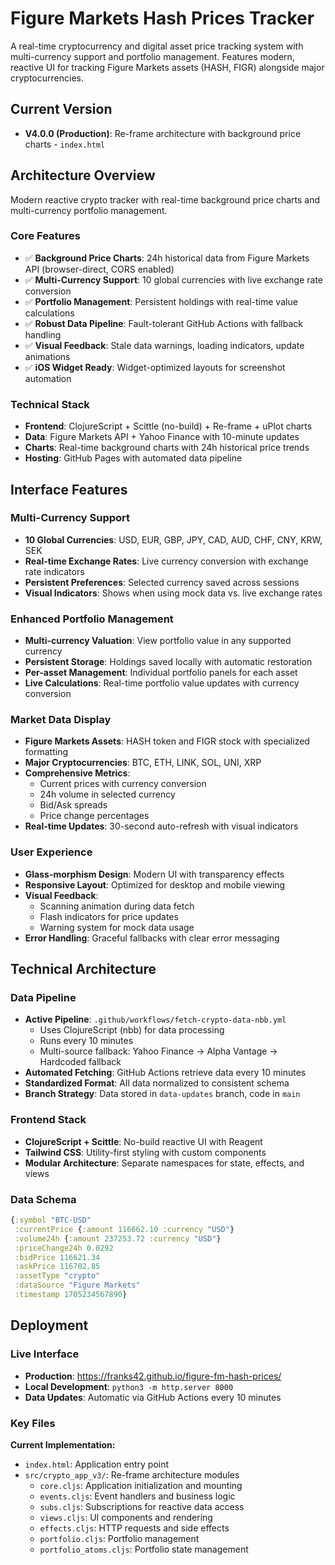 # Figure Markets Hash Prices Tracker

A real-time cryptocurrency and digital asset price tracking system with multi-currency support and portfolio management. Features modern, reactive UI for tracking Figure Markets assets (HASH, FIGR) alongside major cryptocurrencies.

## Current Version

- **V4.0.0 (Production)**: Re-frame architecture with background price charts - `index.html`

## Architecture Overview

Modern reactive crypto tracker with real-time background price charts and multi-currency portfolio management.

### Core Features  
- ✅ **Background Price Charts**: 24h historical data from Figure Markets API (browser-direct, CORS enabled)
- ✅ **Multi-Currency Support**: 10 global currencies with live exchange rate conversion
- ✅ **Portfolio Management**: Persistent holdings with real-time value calculations
- ✅ **Robust Data Pipeline**: Fault-tolerant GitHub Actions with fallback handling
- ✅ **Visual Feedback**: Stale data warnings, loading indicators, update animations
- ✅ **iOS Widget Ready**: Widget-optimized layouts for screenshot automation

### Technical Stack
- **Frontend**: ClojureScript + Scittle (no-build) + Re-frame + uPlot charts
- **Data**: Figure Markets API + Yahoo Finance with 10-minute updates  
- **Charts**: Real-time background charts with 24h historical price trends
- **Hosting**: GitHub Pages with automated data pipeline

## Interface Features

### Multi-Currency Support
- **10 Global Currencies**: USD, EUR, GBP, JPY, CAD, AUD, CHF, CNY, KRW, SEK
- **Real-time Exchange Rates**: Live currency conversion with exchange rate indicators
- **Persistent Preferences**: Selected currency saved across sessions
- **Visual Indicators**: Shows when using mock data vs. live exchange rates

### Enhanced Portfolio Management
- **Multi-currency Valuation**: View portfolio value in any supported currency
- **Persistent Storage**: Holdings saved locally with automatic restoration
- **Per-asset Management**: Individual portfolio panels for each asset
- **Live Calculations**: Real-time portfolio value updates with currency conversion

### Market Data Display
- **Figure Markets Assets**: HASH token and FIGR stock with specialized formatting
- **Major Cryptocurrencies**: BTC, ETH, LINK, SOL, UNI, XRP
- **Comprehensive Metrics**:
  - Current prices with currency conversion
  - 24h volume in selected currency
  - Bid/Ask spreads
  - Price change percentages
- **Real-time Updates**: 30-second auto-refresh with visual indicators

### User Experience
- **Glass-morphism Design**: Modern UI with transparency effects
- **Responsive Layout**: Optimized for desktop and mobile viewing
- **Visual Feedback**:
  - Scanning animation during data fetch
  - Flash indicators for price updates
  - Warning system for mock data usage
- **Error Handling**: Graceful fallbacks with clear error messaging

## Technical Architecture

### Data Pipeline
- **Active Pipeline**: `.github/workflows/fetch-crypto-data-nbb.yml`
  - Uses ClojureScript (nbb) for data processing
  - Runs every 10 minutes
  - Multi-source fallback: Yahoo Finance → Alpha Vantage → Hardcoded fallback
- **Automated Fetching**: GitHub Actions retrieve data every 10 minutes
- **Standardized Format**: All data normalized to consistent schema
- **Branch Strategy**: Data stored in `data-updates` branch, code in `main`

### Frontend Stack
- **ClojureScript + Scittle**: No-build reactive UI with Reagent
- **Tailwind CSS**: Utility-first styling with custom components
- **Modular Architecture**: Separate namespaces for state, effects, and views

### Data Schema
```clojure
{:symbol "BTC-USD"
 :currentPrice {:amount 116662.10 :currency "USD"}
 :volume24h {:amount 237253.72 :currency "USD"}
 :priceChange24h 0.0292
 :bidPrice 116621.34
 :askPrice 116702.85
 :assetType "crypto"
 :dataSource "Figure Markets"
 :timestamp 1705234567890}
```

## Deployment

### Live Interface
- **Production**: https://franks42.github.io/figure-fm-hash-prices/
- **Local Development**: `python3 -m http.server 8000`
- **Data Updates**: Automatic via GitHub Actions every 10 minutes

### Key Files

**Current Implementation:**
- `index.html`: Application entry point
- `src/crypto_app_v3/`: Re-frame architecture modules
  - `core.cljs`: Application initialization and mounting
  - `events.cljs`: Event handlers and business logic
  - `subs.cljs`: Subscriptions for reactive data access
  - `views.cljs`: UI components and rendering
  - `effects.cljs`: HTTP requests and side effects
  - `portfolio.cljs`: Portfolio management
  - `portfolio_atoms.cljs`: Portfolio state management